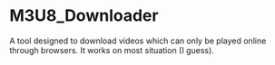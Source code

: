 # M3U8_Downloader
A tool designed to download videos which can only be played online through browsers. It works on most situation (I guess).
